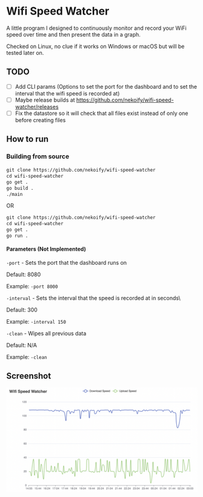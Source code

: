 # Wifi Speed Watcher

A little program I designed to continuously monitor and record your WiFi speed over time and then present the data in a graph.
 
Checked on Linux, no clue if it works on Windows or macOS but will be tested later on.

## TODO
- [ ] Add CLI params (Options to set the port for the dashboard and to set the interval that the wifi speed is recorded at)
- [ ] Maybe release builds at https://github.com/nekoify/wifi-speed-watcher/releases
- [ ] Fix the datastore so it will check that all files exist instead of only one before creating files

## How to run
### Building from source
```
git clone https://github.com/nekoify/wifi-speed-watcher
cd wifi-speed-watcher
go get .
go build .
./main
```
OR
```
git clone https://github.com/nekoify/wifi-speed-watcher
cd wifi-speed-watcher
go get .
go run .
```
#### Parameters (Not Implemented)
`-port` - Sets the port that the dashboard runs on
 
 Default: 8080
  
 Example: `-port 8000`
  
`-interval` - Sets the interval that the speed is recorded at in seconds\
  
 Default: 300
  
 Example: `-interval 150`
 
 `-clean` - Wipes all previous data
  
 Default: N/A
  
 Example: `-clean`

## Screenshot

![Screenshot](https://raw.githubusercontent.com/nekoify/wifi-speed-watcher/main/assets/screenshot1.png)


